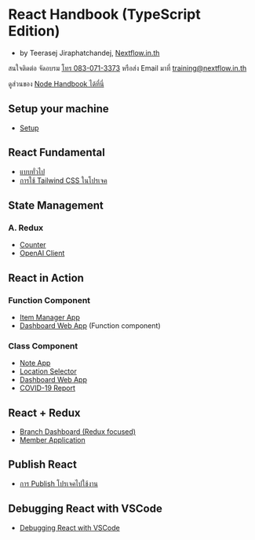 
# React Handbook (TypeScript Edition)

- by Teerasej Jiraphatchandej, [Nextflow.in.th](https://www.nextflow.in.th)

สนใจติดต่อ จัดอบรม [โทร 083-071-3373](tel:083-071-3373) หรือส่ง Email มาที่ [training@nextflow.in.th](mailto:training@nextflow.in.th)

ดูส่วนของ [Node Handbook ได้ที่นี่](https://github.com/teerasej/node-handbook/tree/typescript-based)

## Setup your machine

- [Setup](contents/setup.md)

## React Fundamental 

- [แบบทั่วไป](/contents/react-fundamental/README.md)
- [การใช้ Tailwind CSS ในโปรเจค](contents/tailwindcss/README.md)

## State Management

### A. Redux 

- [Counter](contents/practice/counter/readme.md)
- [OpenAI Client](contents/practice/openai/readme.md)


## React in Action 

### Function Component 

- [Item Manager App](contents/practice/item-manager-app/readme.md)
- [Dashboard Web App](contents/practice/dashboard-app-function-component/readme.md) (Function component)

### Class Component

- [Note App](contents/practice/note-app-saga/readme.md)
- [Location Selector](contents/practice/location-selector/readme.md)
- [Dashboard Web App](contents/practice/dashboard-app/readme.md)
- [COVID-19 Report](contents/practice/covid-today/readme.md)

## React + Redux 

- [Branch Dashboard (Redux focused)](contents/practice/dashboard-app-redux-focus/readme.md)
- [Member Application](contents/practice/member-app/readme.md)

## Publish React

- [การ Publish โปรเจคไปใช้งาน](contents/publish.md) 

## Debugging React with VSCode

- [Debugging React with VSCode](contents/debugging.md)
